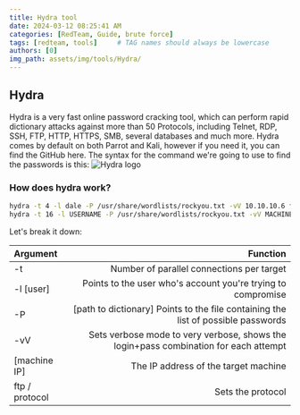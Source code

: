 ```yaml
---
title: Hydra tool
date: 2024-03-12 08:25:41 AM
categories: [RedTeam, Guide, brute force]
tags: [redteam, tools]     # TAG names should always be lowercase
authors: [0]
img_path: assets/img/tools/Hydra/
---
```


## Hydra 
Hydra is a very fast online password cracking tool, which can perform rapid dictionary attacks against more than 50 Protocols, including Telnet, RDP, SSH, FTP, HTTP, HTTPS, SMB, several databases and much more. Hydra comes by default on both Parrot and Kali, however if you need it, you can find the GitHub here.
The syntax for the command we're going to use to find the passwords is this:
![Hydra logo](hydra-logo.svg)

### How does hydra work?
```bash
hydra -t 4 -l dale -P /usr/share/wordlists/rockyou.txt -vV 10.10.10.6 ftp
hydra -t 16 -l USERNAME -P /usr/share/wordlists/rockyou.txt -vV MACHINE_IP ssh
```
Let's break it down:

| Argument          |  Function                                                                              |
| :---------------- | -------------------------------------------------------------------------------------: |
| -t               | Number of parallel connections per target                                              |
| -l [user]         | Points to the user who's account you're trying to compromise                           |
| -P                | [path to dictionary] Points to the file containing the list of possible passwords      |
| -vV               | Sets verbose mode to very verbose, shows the login+pass combination for each attempt   |
| [machine IP]      | The IP address of the target machine                                                   |
| ftp / protocol    | Sets the protocol                                                                      |






                    

           

        